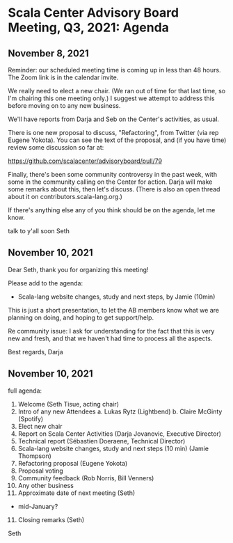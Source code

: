 # Scala Center Advisory Board Meeting, Q3, 2021: Agenda

## November 8, 2021

Reminder: our scheduled meeting time is coming up in less than 48 hours. The Zoom link is in the calendar invite.

We really need to elect a new chair. (We ran out of time for that last time, so I'm chairing this one meeting only.) I suggest we attempt to address this before moving on to any new business.

We'll have reports from Darja and Seb on the Center's activities, as usual.

There is one new proposal to discuss, "Refactoring", from Twitter (via rep Eugene Yokota). You can see the text of the proposal, and (if you have time) review some discussion so far at:

  https://github.com/scalacenter/advisoryboard/pull/79

Finally, there's been some community controversy in the past week, with some in the community calling on the Center for action. Darja will make some remarks about this, then let's discuss. (There is also an open thread about it on contributors.scala-lang.org.)

If there's anything else any of you think should be on the agenda, let me know.

talk to y'all soon
Seth

## November 10, 2021

Dear Seth, thank you for organizing this meeting!

Please add to the agenda:

- Scala-lang website changes, study and next steps, by Jamie (10min)

This is just a short presentation, to let the AB members know what we are planning on doing, and hoping to get support/help.

Re community issue: I ask for understanding for the fact that this is very new and fresh, and that we haven't had time to process all the aspects.

Best regards,
Darja

## November 10, 2021

full agenda:

1. Welcome (Seth Tisue, acting chair)
2. Intro of any new Attendees
    a. Lukas Rytz (Lightbend)
    b. Claire McGinty (Spotify)
3. Elect new chair
3. Report on Scala Center Activities (Darja Jovanovic, Executive Director)
4. Technical report (Sébastien Doeraene, Technical Director)
5. Scala-lang website changes, study and next steps (10 min) (Jamie Thompson)
6. Refactoring proposal (Eugene Yokota)
7. Proposal voting
8. Community feedback (Rob Norris, Bill Venners)
9. Any other business
10. Approximate date of next meeting (Seth)
  * mid-January?
11. Closing remarks (Seth)

Seth

